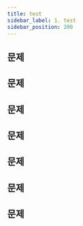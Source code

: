 ```yaml
---
title: test
sidebar_label: 1. test
sidebar_position: 200
---
```


## 문제 
## 문제 
## 문제 
## 문제 
## 문제 
## 문제 
## 문제 





